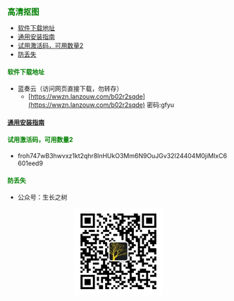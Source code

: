
<b><font color=green size=4>
高清抠图
</font></b>

- [软件下载地址](#软件下载地址)
- [通用安装指南](#通用安装指南)
- [试用激活码，可用数量2](#试用激活码可用数量2)
- [防丢失](#防丢失)



#### <font color=green>软件下载地址</font>
- 蓝奏云（访问网页直接下载，勿转存）
  - [https://wwzn.lanzouw.com/b02r2sqde](https://wwzn.lanzouw.com/b02r2sqde) 密码:gfyu

#### [通用安装指南](../../univer/install.md)

#### <font color=green>试用激活码，可用数量2</font>
- froh747wB3hwvxz1kt2qhr8lnHUkO3Mm6N9OuJGv32I24404M0jiMIxC6601eed9

<!-- #### <font color=green>版本记录</font>
- 1.2.20230809：修复一些问题，新增功能：图片尺寸压缩/修改/调整 -->

#### <font color=green>防丢失</font>
- 公众号：生长之树
<center><img src="../../../assets/qrcode_for.jpg" width="200px"></center>

